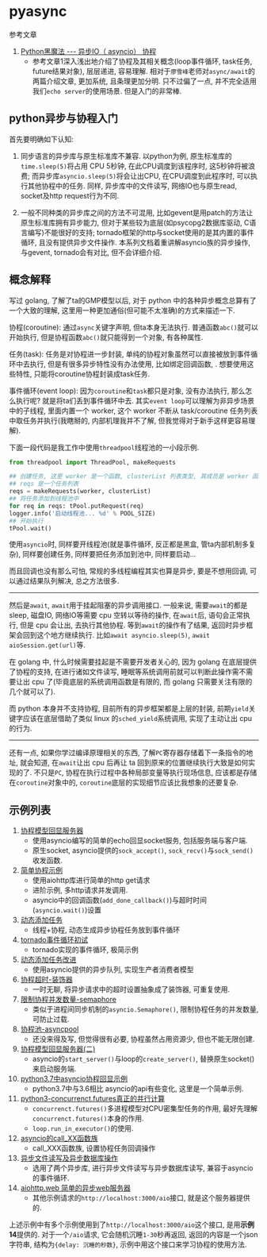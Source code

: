 # pyasync

参考文章

1. [Python黑魔法 --- 异步IO（ asyncio） 协程](https://www.jianshu.com/p/b5e347b3a17c)
    - 参考文章1深入浅出地介绍了协程及其相关概念(loop事件循环, task任务, future结果对象), 层层递进, 容易理解. 相对于`廖雪峰`老师对`async/await`的两篇介绍文章, 更加系统, 且条理更加分明. 只不过偏了一点, 并不完全适用我们`echo server`的使用场景. 但是入门的非常棒.

## python异步与协程入门

首先要明确如下认知:

1. 同步语言的异步库与原生标准库不兼容. 以python为例, 原生标准库的`time.sleep(5)`将占用 CPU 5秒钟, 在此CPU调度到该程序时, 这5秒钟将被浪费; 而异步库`asyncio.sleep(5)`将会让出CPU, 在CPU调度到此程序时, 可以执行其他协程中的任务. 同样, 异步库中的文件读写, 网络IO也与原生read, socket及http request行为不同.

2. 一般不同种类的异步库之间的方法不可混用, 比如gevent是用patch的方法让原生标准库拥有异步能力, 但对于某些较为底层(如psycopg2数据库驱动, C语言编写)不能很好的支持; tornado框架的http与socket使用的是其内置的事件循环, 且没有提供异步文件操作. 本系列文档着重讲解asyncio族的异步操作, 与gevent, tornado会有对比, 但不会详细介绍.

## 概念解释

写过 golang, 了解了ta的GMP模型以后, 对于 python 中的各种异步概念总算有了一个大致的理解, 这里用一种更加通俗(但可能不太准确)的方式来描述一下.

协程(coroutine): 通过`async`关键字声明, 但ta本身无法执行. 普通函数`abc()`就可以开始执行, 但是协程函数`abc()`就只能得到一个对象, 有各种属性.

任务(task): 任务是对协程进一步封装, 单纯的协程对象虽然可以直接被放到事件循环中去执行, 但是有很多异步特性没有办法使用, 比如绑定回调函数, . 想要使用这些特性, 只能将coroutine协程封装成task任务.

事件循环(event loop): 因为`coroutine`和`task`都只是对象, 没有办法执行, 那么怎么执行呢? 就是将ta们丢到事件循环中去. 其实`event loop`可以理解为非异步场景中的子线程, 里面内置一个 worker, 这个 worker 不断从 task/coroutine 任务列表中取任务并执行(我瞎掰的, 内部机理我并不了解, 但我觉得对于新手这样更容易理解).

下面一段代码是我工作中使用`threadpool`线程池的一小段示例.

```py
from threadpool import ThreadPool, makeRequests

## 创建任务, 这里 worker 是一个函数, clusterList 列表类型, 其成员是 worker 函数的参数.
## reqs 是一个任务列表
reqs = makeRequests(worker, clusterList)
## 将任务添加到线程池中
for req in reqs: tPool.putRequest(req)
logger.info('启动线程池... %d' % POOL_SIZE)
## 开始执行
tPool.wait()
```

使用`asyncio`时, 同样要开线程池(就是事件循环, 反正都是黑盒, 管ta内部机制多复杂), 同样要创建任务, 同样要把任务添加到池中, 同样要启动...

而且回调也没有那么可怕, 常规的多线程编程其实也算是异步, 要是不想用回调, 可以通过结果队列解决, 总之方法很多.

------

然后是`await`, `await`用于挂起阻塞的异步调用接口. 一般来说, 需要`await`的都是sleep, 磁盘IO, 网络IO等需要 cpu 空转以等待的操作, 在`await`后, 语句会正常执行, 但是 cpu 会让出, 去执行其他协程. 等到`await`的操作有了结果, 返回时异步框架会回到这个地方继续执行. 比如`await asyncio.sleep(5)`, `await aioSession.get(url)`等.

在 golang 中, 什么时候需要挂起是不需要开发者关心的, 因为 golang 在底层提供了协程的支持, 在进行诸如文件读写, 睡眠等系统调用前就可以判断此操作需不需要让出 cpu 了(毕竟底层的系统调用函数是有限的, 而 golang 只需要关注有限的几个就可以了).

而 python 本身并不支持协程, 目前所有的异步框架都是上层的封装, 前期`yield`关键字应该在底层借助了类似 linux 的`sched_yield`系统调用, 实现了主动让出 cpu 的行为.

------

还有一点, 如果你学过编译原理相关的东西, 了解`PC`寄存器存储着下一条指令的地址, 就会知道, 在`await`让出 cpu 后再让 ta 回到原来的位置继续执行大致是如何实现的了. 不只是`PC`, 协程在执行过程中各种局部变量等执行现场信息, 应该都是存储在`coroutine`对象中的, `coroutine`底层的实现细节应该比我想象的还要复杂.

## 示例列表

1. [协程模型回显服务器](./01.协程模型回显服务器/readme.md)
    - 使用asyncio编写的简单的echo回显socket服务, 包括服务端与客户端.
    - 原生socket, asyncio提供的`sock_accept()`, `sock_recv()`与`sock_send()`收发函数.
2. [简单协程示例](./02.简单协程示例/readme.md)
    - 使用aiohttp库进行简单的http get请求
    - 进阶示例, 多http请求并发调用.
    - asyncio中的回调函数(`add_done_callback()`)与超时时间(`asyncio.wait()`)设置
3. [动态添加任务](./03.动态添加任务/readme.md)
    - 线程+协程, 动态生成异步协程任务放到事件循环
4. [tornado事件循环初试](./04.tornado事件循环初试/readme.md)
    - tornado实现的事件循环, 极简示例
5. [动态添加任务改进](./05.动态添加任务改进/readme.md)
    - 使用asyncio提供的异步队列, 实现生产者消费者模型
6. [协程超时-装饰器](./06.协程超时-装饰器/readme.md)
    - 一时无聊, 将异步请求中的超时设置抽象成了装饰器, 可重复使用.
7. [限制协程并发数量-semaphore](./07.限制协程并发数量-semaphore/readme.md)
    - 类似于进程间同步机制的`asyncio.Semaphore()`, 限制协程任务的并发数量, 可防止过载.
8. [协程池-asyncpool](./08.协程池-asyncpool/readme.md)
    - 还没来得及写, 但觉得很有必要, 协程虽然占用资源少, 但也不能无限创建.
9. [协程模型回显服务器(二)](./09.协程模型回显服务器(二)/readme.md)
    - asyncio的`start_server()`与loop的`create_server()`, 替换原生socket()来启动服务端.
10. [python3.7中asyncio协程回显示例](./10.python3.7中asyncio协程回显示例/readme.md)
    - python3.7中与3.6相比 asyncio的api有些变化, 这里是一个简单示例.
11. [python3-concurrenct.futures真正的并行计算](./11.python3-concurrenct.futures真正的并行计算/readme.md)
    - `concurrenct.futures()`多进程模型对CPU密集型任务的作用, 最好先理解`concurrenct.futures()`本身的作用.
    - `loop.run_in_executor()`的使用.
12. [asyncio的call_XX函数族](./12.asyncio的call_XX函数族/readme.md)
    - call_XXX函数族, 设置协程任务回调操作
13. [异步文件读写及异步数据库操作](./13.异步文件读写及异步数据库操作/readme.md)
    - 选用了两个异步库, 进行异步文件读写与异步数据库读写, 兼容于asyncio的事件循环.
14. [aiohttp.web 简单的异步web服务器](./14.aio_http_server/readme.md)
    - 其他示例请求的`http://localhost:3000/aio`接口, 就是这个服务器提供的.

上述示例中有多个示例使用到了`http://localhost:3000/aio`这个接口, 是用**示例14**提供的. 对于一个`/aio`请求, 它会随机沉睡`1-30`秒再返回, 返回的内容是一个json字符串, 结构为`{delay: 沉睡的秒数}`, 示例中用这个接口来学习协程的使用方法.

